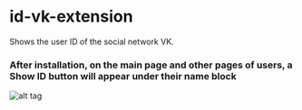 # id-vk-extension
Shows the user ID of the social network VK.

### After installation, on the main page and other pages of users, a Show ID button will appear under their name block

![alt tag](https://i.imgur.com/iOaszGS.jpg "shows")

